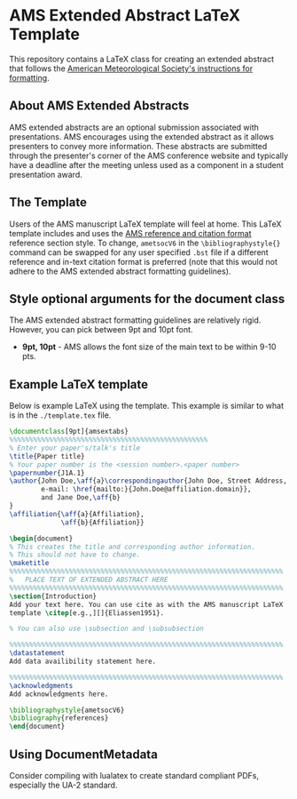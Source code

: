 # AMS Extended Abstract LaTeX Template

This repository contains a LaTeX class for creating an extended
abstract that follows the [American Meteorological Society's instructions
for formatting](https://www.ametsoc.org/ams/index.cfm/meetings-events/abstract-author-and-presenter-information/abstract-author-instructions/extended-abstract-instructions/).

## About AMS Extended Abstracts
AMS extended abstracts are an optional submission associated with presentations. AMS encourages using the extended abstract as it allows presenters to convey more information. These abstracts are submitted through the presenter's corner of the AMS conference website and typically have a deadline after the meeting unless used as a component in a student presentation award.

## The Template
Users of the AMS manuscript LaTeX template will feel at home. 
This LaTeX template includes and uses the [AMS reference and citation format](https://www.ametsoc.org/ams/index.cfm/publications/authors/journal-and-bams-authors/formatting-and-manuscript-components/references/)
reference section style. To change, `ametsocV6` in the
`\bibliographystyle{}` command can be swapped for any user specified
`.bst` file if a different reference and in-text citation format is
preferred (note that this would not adhere to the AMS extended
abstract formatting guidelines).

## Style optional arguments for the document class
The AMS extended abstract formatting guidelines are relatively
rigid. However, you can pick between 9pt and 10pt font.

* **9pt, 10pt** - AMS allows the font size of the main text to be within 9-10 pts.

## Example LaTeX template
Below is example LaTeX using the template. This example is similar
to what is in the `./template.tex` file.
```latex
\documentclass[9pt]{amsextabs}
%%%%%%%%%%%%%%%%%%%%%%%%%%%%%%%%%%%%%%%%%%%%%%%%%%
% Enter your paper's/talk's title
\title{Paper title}
% Your paper number is the <session number>.<paper number>
\papernumber{J1A.1}
\author{John Doe,\aff{a}\correspondingauthor{John Doe, Street Address, City, AB ZIP code;
        e-mail: \href{mailto:}{John.Doe@affiliation.domain}},
        and Jane Doe,\aff{b}
}
\affiliation{\aff{a}{Affiliation},
             \aff{b}{Affiliation}}

\begin{document}
% This creates the title and corresponding author information.
% This should not have to change.
\maketitle
%%%%%%%%%%%%%%%%%%%%%%%%%%%%%%%%%%%%%%%%%%%%%%%%%%%%%%%%%%%%%%%%%%%%%
%   PLACE TEXT OF EXTENDED ABSTRACT HERE
%%%%%%%%%%%%%%%%%%%%%%%%%%%%%%%%%%%%%%%%%%%%%%%%%%%%%%%%%%%%%%%%%%%%%
\section{Introduction}
Add your text here. You can use cite as with the AMS manuscript LaTeX
template \citep[e.g.,][]{Eliassen1951}.

% You can also use \subsection and \subsubsection

%%%%%%%%%%%%%%%%%%%%%%%%%%%%%%%%%%%%%%%%%%%%%%%%%%%%%%%%%%%%%%%%%%%%%
\datastatement
Add data availibility statement here.

%%%%%%%%%%%%%%%%%%%%%%%%%%%%%%%%%%%%%%%%%%%%%%%%%%%%%%%%%%%%%%%%%%%%%
\acknowledgments
Add acknowledgments here.

\bibliographystyle{ametsocV6}
\bibliography{references}
\end{document}
```

## Using DocumentMetadata
Consider compiling with lualatex to create standard compliant PDFs, especially the UA-2 standard.